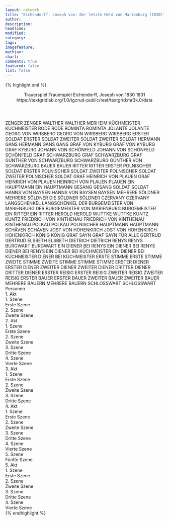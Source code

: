 ```yaml
---
layout: network
title: "Eichendorff, Joseph von: Der letzte Held von Marienburg (1830)"
author:
description:
headline:
modified:
category:
tags:
imagefeature: 
mathjax: 
chart: 
comments: true
featured: false
list: false
---
```

{% highlight xml %}
<?xml-model href="https://raw.githubusercontent.com/DLiNa/project/master/rules/lina.rnc"?><?xml-model href="https://raw.githubusercontent.com/DLiNa/project/master/rules/lina.sch"?>
<play xmlns="http://lina.digital">
  <header>
    <title>Der letzte Held von Marienburg</title>
    <subtitle>Trauerspiel</subtitle>
    <genretitle>Trauerspiel</genretitle>
    <author>Eichendorff, Joseph von</author>
    <date type="print" when="1830">1830</date>
    <date type="premiere" when="1831">1831</date>
    <date type="written"/>
    <source>https://textgridlab.org/1.0/tgcrud-public/rest/textgrid:mr3k.0/data</source>
  </header>
  <personae>
    <character>
      <name>ZENGER</name>
      <alias xml:id="zenger">
        <name>ZENGER</name>
      </alias>
    </character>
    <character>
      <name>WALTHER</name>
      <alias xml:id="walther">
        <name>WALTHER</name>
      </alias>
      <alias xml:id="merheim">
        <name>MERHEIM</name>
      </alias>
    </character>
    <character>
      <name>KÜCHMEISTER</name>
      <alias xml:id="küchmeister">
        <name>KÜCHMEISTER</name>
      </alias>
    </character>
    <character>
      <name>RODE</name>
      <alias xml:id="rode">
        <name>RODE</name>
      </alias>
    </character>
    <character>
      <name>ROMINTA</name>
      <alias xml:id="rominta">
        <name>ROMINTA</name>
      </alias>
    </character>
    <character>
      <name>JOLANTE</name>
      <alias xml:id="jolante">
        <name>JOLANTE</name>
      </alias>
    </character>
    <character>
      <name>GEORG VON WIRSBERG</name>
      <alias xml:id="georg_von_wirsberg">
        <name>GEORG VON WIRSBERG</name>
      </alias>
      <alias xml:id="wirsberg">
        <name>WIRSBERG</name>
      </alias>
    </character>
    <character>
      <name>ERSTER SOLDAT</name>
      <alias xml:id="erster_soldat">
        <name>ERSTER SOLDAT</name>
      </alias>
    </character>
    <character>
      <name>ZWEITER SOLDAT</name>
      <alias xml:id="zweiter_soldat">
        <name>ZWEITER SOLDAT</name>
      </alias>
    </character>
    <character>
      <name>HERMANN GANS</name>
      <alias xml:id="hermann_gans">
        <name>HERMANN GANS</name>
      </alias>
      <alias xml:id="gans">
        <name>GANS</name>
      </alias>
    </character>
    <character>
      <name>GRAF VON KYBURG</name>
      <alias xml:id="graf_von_kyburg">
        <name>GRAF VON KYBURG</name>
      </alias>
      <alias xml:id="graf_kyburg">
        <name>GRAF KYBURG</name>
      </alias>
    </character>
    <character>
      <name>JOHANN VON SCHÖNFELD</name>
      <alias xml:id="johann_von_schönfeld">
        <name>JOHANN VON SCHÖNFELD</name>
      </alias>
      <alias xml:id="schönfeld">
        <name>SCHÖNFELD</name>
      </alias>
    </character>
    <character>
      <name>GRAF SCHWARZBURG</name>
      <alias xml:id="graf_schwarzburg">
        <name>GRAF SCHWARZBURG</name>
      </alias>
      <alias xml:id="graf_günther_von_schwarzburg">
        <name>GRAF GÜNTHER VON SCHWARZBURG</name>
      </alias>
      <alias xml:id="schwarzburg">
        <name>SCHWARZBURG</name>
      </alias>
      <alias xml:id="günther_von_schwarzburg">
        <name>GÜNTHER VON SCHWARZBURG</name>
      </alias>
    </character>
    <character>
      <name>BAUER</name>
      <alias xml:id="bauer">
        <name>BAUER</name>
      </alias>
    </character>
    <character>
      <name>RITTER</name>
      <alias xml:id="ritter">
        <name>RITTER</name>
      </alias>
    </character>
    <character>
      <name>ERSTER POLNISCHER SOLDAT</name>
      <alias xml:id="erster_polnischer_soldat">
        <name>ERSTER POLNISCHER SOLDAT</name>
      </alias>
    </character>
    <character>
      <name>ZWEITER POLNISCHER SOLDAT</name>
      <alias xml:id="zweiter_polnischer_soldat">
        <name>ZWEITER POLNISCHER SOLDAT</name>
      </alias>
    </character>
    <character>
      <name>GRAF HEINRICH VON PLAUEN</name>
      <alias xml:id="graf_heinrich_von_plauen">
        <name>GRAF HEINRICH VON PLAUEN</name>
      </alias>
      <alias xml:id="heinrich_von_plauen">
        <name>HEINRICH VON PLAUEN</name>
      </alias>
      <alias xml:id="plauen">
        <name>PLAUEN</name>
      </alias>
    </character>
    <character>
      <name>EIN HAUPTMANN</name>
      <alias xml:id="ein_hauptmann">
        <name>EIN HAUPTMANN</name>
      </alias>
    </character>
    <character>
      <name>GESANG</name>
      <alias xml:id="gesang">
        <name>GESANG</name>
      </alias>
    </character>
    <character>
      <name>SOLDAT</name>
      <alias xml:id="soldat">
        <name>SOLDAT</name>
      </alias>
    </character>
    <character>
      <name>HANNS VON BAYSEN</name>
      <alias xml:id="hanns_von_baysen">
        <name>HANNS VON BAYSEN</name>
      </alias>
      <alias xml:id="baysen">
        <name>BAYSEN</name>
      </alias>
    </character>
    <character>
      <name>MEHRERE SÖLDNER</name>
      <alias xml:id="mehrere_söldner">
        <name>MEHRERE SÖLDNER</name>
      </alias>
      <alias xml:id="die_söldner">
        <name>DIE SÖLDNER</name>
      </alias>
      <alias xml:id="söldner">
        <name>SÖLDNER</name>
      </alias>
    </character>
    <character>
      <name>CZERVANY</name>
      <alias xml:id="czervany">
        <name>CZERVANY</name>
      </alias>
    </character>
    <character>
      <name>LANGSCHENKEL</name>
      <alias xml:id="langschenkel">
        <name>LANGSCHENKEL</name>
      </alias>
    </character>
    <character>
      <name>DER BURGEMEISTER VON MARIENBURG</name>
      <alias xml:id="der_burgemeister_von_marienburg">
        <name>DER BURGEMEISTER VON MARIENBURG</name>
      </alias>
      <alias xml:id="burgemeister">
        <name>BURGEMEISTER</name>
      </alias>
    </character>
    <character>
      <name>EIN RITTER</name>
      <alias xml:id="ein_ritter">
        <name>EIN RITTER</name>
      </alias>
    </character>
    <character>
      <name>HEROLD</name>
      <alias xml:id="herold">
        <name>HEROLD</name>
      </alias>
    </character>
    <character>
      <name>WUTTKE</name>
      <alias xml:id="wuttke">
        <name>WUTTKE</name>
      </alias>
    </character>
    <character>
      <name>KUNTZ</name>
      <alias xml:id="kuntz">
        <name>KUNTZ</name>
      </alias>
    </character>
    <character>
      <name>FRIEDRICH VON KINTHENAU</name>
      <alias xml:id="friedrich_von_kinthenau">
        <name>FRIEDRICH VON KINTHENAU</name>
      </alias>
      <alias xml:id="kinthenau">
        <name>KINTHENAU</name>
      </alias>
    </character>
    <character>
      <name>POLKAU</name>
      <alias xml:id="polkau">
        <name>POLKAU</name>
      </alias>
    </character>
    <character>
      <name>POLNISCHER HAUPTMANN</name>
      <alias xml:id="hauptmann">
        <name>HAUPTMANN</name>
      </alias>
    </character>
    <character>
      <name>SCHÄVEN</name>
      <alias xml:id="schäven">
        <name>SCHÄVEN</name>
      </alias>
    </character>
    <character>
      <name>JOST VON HOHENKIRCH</name>
      <alias xml:id="jost_von_hohenkirch">
        <name>JOST VON HOHENKIRCH</name>
      </alias>
      <alias xml:id="hohenkirch">
        <name>HOHENKIRCH</name>
      </alias>
    </character>
    <character>
      <name>KÖNIG</name>
      <alias xml:id="könig">
        <name>KÖNIG</name>
      </alias>
    </character>
    <character>
      <name>GRAF SAYN</name>
      <alias xml:id="graf_sayn">
        <name>GRAF SAYN</name>
      </alias>
      <alias xml:id="für_alle">
        <name>FÜR ALLE</name>
      </alias>
    </character>
    <character>
      <name>GERTRUD</name>
      <alias xml:id="gertrud">
        <name>GERTRUD</name>
      </alias>
    </character>
    <character>
      <name>ELSBETH</name>
      <alias xml:id="elsbeth">
        <name>ELSBETH</name>
      </alias>
    </character>
    <character>
      <name>DIETRICH</name>
      <alias xml:id="dietrich">
        <name>DIETRICH</name>
      </alias>
    </character>
    <character>
      <name>RENYS</name>
      <alias xml:id="renys">
        <name>RENYS</name>
      </alias>
    </character>
    <character>
      <name>BURGWART</name>
      <alias xml:id="burgwart">
        <name>BURGWART</name>
      </alias>
    </character>
    <character>
      <name>EIN DIENER BEI RENYS</name>
      <alias xml:id="ein_diener_bei_renys">
        <name>EIN DIENER BEI RENYS</name>
      </alias>
      <alias xml:id="diener_bei_renys">
        <name>DIENER BEI RENYS</name>
      </alias>
    </character>
    <character>
      <name>EIN DIENER BEI KÜCHMEISTER</name>
      <alias xml:id="ein_diener_bei_küchmeister">
        <name>EIN DIENER BEI KÜCHMEISTER</name>
      </alias>
      <alias xml:id="diener_bei_küchmeister">
        <name>DIENER BEI KÜCHMEISTER</name>
      </alias>
    </character>
    <character>
      <name>ERSTE STIMME</name>
      <alias xml:id="erste_stimme">
        <name>ERSTE STIMME</name>
      </alias>
    </character>
    <character>
      <name>ZWEITE STIMME</name>
      <alias xml:id="zweite_stimme">
        <name>ZWEITE STIMME</name>
      </alias>
    </character>
    <character>
      <name>STIMME</name>
      <alias xml:id="stimme">
        <name>STIMME</name>
      </alias>
    </character>
    <character>
      <name>ERSTER DIENER</name>
      <alias xml:id="erster_diener">
        <name>ERSTER DIENER</name>
      </alias>
    </character>
    <character>
      <name>ZWEITER DIENER</name>
      <alias xml:id="zweiter_diener">
        <name>ZWEITER DIENER</name>
      </alias>
    </character>
    <character>
      <name>DRITTER DIENER</name>
      <alias xml:id="dritter_diener">
        <name>DRITTER DIENER</name>
      </alias>
    </character>
    <character>
      <name>ERSTER REISIG</name>
      <alias xml:id="erster_reisig">
        <name>ERSTER REISIG</name>
      </alias>
    </character>
    <character>
      <name>ZWEITER REISIG</name>
      <alias xml:id="zweiter_reisig">
        <name>ZWEITER REISIG</name>
      </alias>
    </character>
    <character>
      <name>ERSTER BAUER</name>
      <alias xml:id="erster_bauer">
        <name>ERSTER BAUER</name>
      </alias>
    </character>
    <character>
      <name>ZWEITER BAUER</name>
      <alias xml:id="zweiter_bauer">
        <name>ZWEITER BAUER</name>
      </alias>
    </character>
    <character>
      <name>MEHRERE BAUERN</name>
      <alias xml:id="mehrere_bauern">
        <name>MEHRERE BAUERN</name>
      </alias>
    </character>
    <character>
      <name>SCHLOSSWART</name>
      <alias xml:id="schlosswart">
        <name>SCHLOSSWART</name>
      </alias>
    </character>
  </personae>
  <text>
    <div>
      <head>Personen</head>
    </div>
    <div>
      <head>1. Akt</head>
      <div>
        <head>1. Szene</head>
        <div>
          <head>Erste Szene</head>
          <sp who="#zenger">
            <amount n="6" unit="speech_acts"/>
            <amount n="92" unit="words"/>
            <amount n="14" unit="lines"/>
            <amount n="489" unit="chars"/>
          </sp>
          <sp who="#walther">
            <amount n="18" unit="speech_acts"/>
            <amount n="423" unit="words"/>
            <amount n="60" unit="lines"/>
            <amount n="2271" unit="chars"/>
          </sp>
          <sp who="#küchmeister">
            <amount n="18" unit="speech_acts"/>
            <amount n="354" unit="words"/>
            <amount n="55" unit="lines"/>
            <amount n="1919" unit="chars"/>
          </sp>
          <sp who="#rode">
            <amount n="6" unit="speech_acts"/>
            <amount n="311" unit="words"/>
            <amount n="44" unit="lines"/>
            <amount n="1730" unit="chars"/>
          </sp>
        </div>
      </div>
      <div>
        <head>2. Szene</head>
        <div>
          <head>Zweite Szene</head>
          <sp who="#rominta">
            <amount n="12" unit="speech_acts"/>
            <amount n="358" unit="words"/>
            <amount n="50" unit="lines"/>
            <amount n="2000" unit="chars"/>
          </sp>
          <sp who="#jolante">
            <amount n="9" unit="speech_acts"/>
            <amount n="211" unit="words"/>
            <amount n="29" unit="lines"/>
            <amount n="1156" unit="chars"/>
          </sp>
          <sp who="#georg_von_wirsberg">
            <amount n="1" unit="speech_acts"/>
            <amount n="8" unit="words"/>
            <amount n="1" unit="lines"/>
            <amount n="39" unit="chars"/>
          </sp>
          <sp who="#wirsberg">
            <amount n="6" unit="speech_acts"/>
            <amount n="162" unit="words"/>
            <amount n="21" unit="lines"/>
            <amount n="892" unit="chars"/>
          </sp>
          <sp who="#erster_soldat">
            <amount n="3" unit="speech_acts"/>
            <amount n="26" unit="words"/>
            <amount n="4" unit="lines"/>
            <amount n="142" unit="chars"/>
          </sp>
          <sp who="#zweiter_soldat">
            <amount n="1" unit="speech_acts"/>
            <amount n="7" unit="words"/>
            <amount n="2" unit="lines"/>
            <amount n="45" unit="chars"/>
          </sp>
          <sp who="#erster_soldat">
            <amount n="1" unit="speech_acts"/>
            <amount n="5" unit="words"/>
            <amount n="1" unit="lines"/>
            <amount n="33" unit="chars"/>
          </sp>
          <sp who="#zweiter_soldat">
            <amount n="2" unit="speech_acts"/>
            <amount n="31" unit="words"/>
            <amount n="4" unit="lines"/>
            <amount n="166" unit="chars"/>
          </sp>
          <sp who="#hermann_gans">
            <amount n="11" unit="speech_acts"/>
            <amount n="152" unit="words"/>
            <amount n="24" unit="lines"/>
            <amount n="827" unit="chars"/>
          </sp>
          <sp who="#graf_von_kyburg">
            <amount n="2" unit="speech_acts"/>
            <amount n="64" unit="words"/>
            <amount n="10" unit="lines"/>
            <amount n="342" unit="chars"/>
          </sp>
          <sp who="#schönfeld">
            <amount n="12" unit="speech_acts"/>
            <amount n="204" unit="words"/>
            <amount n="29" unit="lines"/>
            <amount n="1047" unit="chars"/>
          </sp>
          <sp who="#graf_schwarzburg">
            <amount n="12" unit="speech_acts"/>
            <amount n="363" unit="words"/>
            <amount n="52" unit="lines"/>
            <amount n="1966" unit="chars"/>
          </sp>
          <sp who="#graf_kyburg">
            <amount n="6" unit="speech_acts"/>
            <amount n="72" unit="words"/>
            <amount n="12" unit="lines"/>
            <amount n="374" unit="chars"/>
          </sp>
          <sp who="#bauer">
            <amount n="5" unit="speech_acts"/>
            <amount n="171" unit="words"/>
            <amount n="24" unit="lines"/>
            <amount n="919" unit="chars"/>
          </sp>
          <sp who="#ritter">
            <amount n="2" unit="speech_acts"/>
            <amount n="85" unit="words"/>
            <amount n="11" unit="lines"/>
            <amount n="475" unit="chars"/>
          </sp>
          <sp who="#graf_heinrich_von_plauen">
            <amount n="1" unit="speech_acts"/>
            <amount n="30" unit="words"/>
            <amount n="6" unit="lines"/>
            <amount n="166" unit="chars"/>
          </sp>
          <sp who="#heinrich_von_plauen">
            <amount n="12" unit="speech_acts"/>
            <amount n="246" unit="words"/>
            <amount n="38" unit="lines"/>
            <amount n="1321" unit="chars"/>
          </sp>
          <sp who="#ein_hauptmann">
            <amount n="1" unit="speech_acts"/>
            <amount n="32" unit="words"/>
            <amount n="4" unit="lines"/>
            <amount n="159" unit="chars"/>
          </sp>
          <sp who="#gesang">
            <amount n="2" unit="speech_acts"/>
            <amount n="39" unit="words"/>
            <amount n="8" unit="lines"/>
            <amount n="204" unit="chars"/>
          </sp>
        </div>
      </div>
    </div>
    <div>
      <head>2. Akt</head>
      <div>
        <head>1. Szene</head>
        <div>
          <head>Erste Szene</head>
          <sp who="#soldat">
            <amount n="5" unit="speech_acts"/>
            <amount n="120" unit="words"/>
            <amount n="1" unit="lines"/>
            <amount n="694" unit="chars"/>
          </sp>
          <sp who="#baysen">
            <amount n="6" unit="speech_acts"/>
            <amount n="344" unit="words"/>
            <amount n="9" unit="lines"/>
            <amount n="1871" unit="chars"/>
          </sp>
          <sp who="#schönfeld">
            <amount n="4" unit="speech_acts"/>
            <amount n="59" unit="words"/>
            <amount n="3" unit="lines"/>
            <amount n="316" unit="chars"/>
          </sp>
          <sp who="#mehrere_söldner">
            <amount n="1" unit="speech_acts"/>
            <amount n="1" unit="words"/>
            <amount n="1" unit="lines"/>
            <amount n="5" unit="chars"/>
          </sp>
          <sp who="#söldner">
            <amount n="1" unit="speech_acts"/>
            <amount n="2" unit="words"/>
            <amount n="1" unit="lines"/>
            <amount n="12" unit="chars"/>
          </sp>
          <sp who="#heinrich_von_plauen">
            <amount n="18" unit="speech_acts"/>
            <amount n="366" unit="words"/>
            <amount n="54" unit="lines"/>
            <amount n="1948" unit="chars"/>
          </sp>
          <sp who="#czervany">
            <amount n="4" unit="speech_acts"/>
            <amount n="75" unit="words"/>
            <amount n="12" unit="lines"/>
            <amount n="402" unit="chars"/>
          </sp>
          <sp who="#langschenkel">
            <amount n="3" unit="speech_acts"/>
            <amount n="51" unit="words"/>
            <amount n="7" unit="lines"/>
            <amount n="264" unit="chars"/>
          </sp>
          <sp who="#die_söldner">
            <amount n="1" unit="speech_acts"/>
            <amount n="4" unit="words"/>
            <amount n="1" unit="lines"/>
            <amount n="26" unit="chars"/>
          </sp>
          <sp who="#graf_günther_von_schwarzburg">
            <amount n="1" unit="speech_acts"/>
            <amount n="4" unit="words"/>
            <amount n="1" unit="lines"/>
            <amount n="19" unit="chars"/>
          </sp>
          <sp who="#graf_schwarzburg">
            <amount n="1" unit="speech_acts"/>
            <amount n="13" unit="words"/>
            <amount n="2" unit="lines"/>
            <amount n="88" unit="chars"/>
          </sp>
          <sp who="#schwarzburg">
            <amount n="1" unit="speech_acts"/>
            <amount n="8" unit="words"/>
            <amount n="1" unit="lines"/>
            <amount n="48" unit="chars"/>
          </sp>
          <sp who="#der_burgemeister_von_marienburg">
            <amount n="1" unit="speech_acts"/>
            <amount n="4" unit="words"/>
            <amount n="1" unit="lines"/>
            <amount n="20" unit="chars"/>
          </sp>
          <sp who="#burgemeister">
            <amount n="2" unit="speech_acts"/>
            <amount n="80" unit="words"/>
            <amount n="11" unit="lines"/>
            <amount n="448" unit="chars"/>
          </sp>
          <sp who="#ein_ritter">
            <amount n="1" unit="speech_acts"/>
            <amount n="7" unit="words"/>
            <amount n="1" unit="lines"/>
            <amount n="36" unit="chars"/>
          </sp>
          <sp who="#hermann_gans">
            <amount n="1" unit="speech_acts"/>
            <amount n="8" unit="words"/>
            <amount n="2" unit="lines"/>
            <amount n="57" unit="chars"/>
          </sp>
          <sp who="#graf_kyburg">
            <amount n="1" unit="speech_acts"/>
            <amount n="8" unit="words"/>
            <amount n="2" unit="lines"/>
            <amount n="42" unit="chars"/>
          </sp>
          <sp who="#herold">
            <amount n="3" unit="speech_acts"/>
            <amount n="107" unit="words"/>
            <amount n="15" unit="lines"/>
            <amount n="568" unit="chars"/>
          </sp>
        </div>
      </div>
      <div>
        <head>2. Szene</head>
        <div>
          <head>Zweite Szene</head>
          <sp who="#wirsberg">
            <amount n="15" unit="speech_acts"/>
            <amount n="300" unit="words"/>
            <amount n="41" unit="lines"/>
            <amount n="1596" unit="chars"/>
          </sp>
          <sp who="#rominta">
            <amount n="20" unit="speech_acts"/>
            <amount n="387" unit="words"/>
            <amount n="49" unit="lines"/>
            <amount n="1930" unit="chars"/>
          </sp>
          <sp who="#jolante">
            <amount n="6" unit="speech_acts"/>
            <amount n="270" unit="words"/>
            <amount n="33" unit="lines"/>
            <amount n="1348" unit="chars"/>
          </sp>
          <sp who="#czervany">
            <amount n="13" unit="speech_acts"/>
            <amount n="302" unit="words"/>
            <amount n="6" unit="lines"/>
            <amount n="1767" unit="chars"/>
          </sp>
          <sp who="#langschenkel">
            <amount n="13" unit="speech_acts"/>
            <amount n="285" unit="words"/>
            <amount n="6" unit="lines"/>
            <amount n="1512" unit="chars"/>
          </sp>
        </div>
      </div>
      <div>
        <head>3. Szene</head>
        <div>
          <head>Dritte Szene</head>
          <sp who="#wuttke">
            <amount n="9" unit="speech_acts"/>
            <amount n="250" unit="words"/>
            <amount n="5" unit="lines"/>
            <amount n="1450" unit="chars"/>
          </sp>
          <sp who="#kuntz">
            <amount n="4" unit="speech_acts"/>
            <amount n="100" unit="words"/>
            <amount n="2" unit="lines"/>
            <amount n="560" unit="chars"/>
          </sp>
          <sp who="#johann_von_schönfeld">
            <amount n="1" unit="speech_acts"/>
            <amount n="35" unit="words"/>
            <amount n="204" unit="chars"/>
          </sp>
          <sp who="#schönfeld">
            <amount n="4" unit="speech_acts"/>
            <amount n="109" unit="words"/>
            <amount n="2" unit="lines"/>
            <amount n="629" unit="chars"/>
          </sp>
          <sp who="#schönfeld #wuttke">
            <amount n="1" unit="speech_acts"/>
            <amount n="5" unit="words"/>
            <amount n="1" unit="lines"/>
            <amount n="31" unit="chars"/>
          </sp>
          <sp who="#wirsberg">
            <amount n="13" unit="speech_acts"/>
            <amount n="467" unit="words"/>
            <amount n="62" unit="lines"/>
            <amount n="2467" unit="chars"/>
          </sp>
          <sp who="#plauen">
            <amount n="13" unit="speech_acts"/>
            <amount n="847" unit="words"/>
            <amount n="113" unit="lines"/>
            <amount n="4591" unit="chars"/>
          </sp>
        </div>
      </div>
      <div>
        <head>4. Szene</head>
        <div>
          <head>Vierte Szene</head>
          <sp who="#kinthenau">
            <amount n="5" unit="speech_acts"/>
            <amount n="91" unit="words"/>
            <amount n="14" unit="lines"/>
            <amount n="539" unit="chars"/>
          </sp>
          <sp who="#polkau">
            <amount n="4" unit="speech_acts"/>
            <amount n="70" unit="words"/>
            <amount n="10" unit="lines"/>
            <amount n="390" unit="chars"/>
          </sp>
          <sp who="#czervany">
            <amount n="5" unit="speech_acts"/>
            <amount n="93" unit="words"/>
            <amount n="3" unit="lines"/>
            <amount n="505" unit="chars"/>
          </sp>
          <sp who="#langschenkel">
            <amount n="5" unit="speech_acts"/>
            <amount n="91" unit="words"/>
            <amount n="4" unit="lines"/>
            <amount n="497" unit="chars"/>
          </sp>
          <sp who="#wuttke">
            <amount n="3" unit="speech_acts"/>
            <amount n="47" unit="words"/>
            <amount n="2" unit="lines"/>
            <amount n="268" unit="chars"/>
          </sp>
          <sp who="#hauptmann">
            <amount n="6" unit="speech_acts"/>
            <amount n="80" unit="words"/>
            <amount n="12" unit="lines"/>
            <amount n="407" unit="chars"/>
          </sp>
          <sp who="#erster_polnischer_soldat">
            <amount n="1" unit="speech_acts"/>
            <amount n="6" unit="words"/>
            <amount n="2" unit="lines"/>
            <amount n="57" unit="chars"/>
          </sp>
          <sp who="#zweiter_polnischer_soldat">
            <amount n="1" unit="speech_acts"/>
            <amount n="20" unit="words"/>
            <amount n="3" unit="lines"/>
            <amount n="108" unit="chars"/>
          </sp>
          <sp who="#erster_polnischer_soldat">
            <amount n="1" unit="speech_acts"/>
            <amount n="3" unit="words"/>
            <amount n="1" unit="lines"/>
            <amount n="18" unit="chars"/>
          </sp>
          <sp who="#rominta">
            <amount n="7" unit="speech_acts"/>
            <amount n="115" unit="words"/>
            <amount n="18" unit="lines"/>
            <amount n="624" unit="chars"/>
          </sp>
          <sp who="#zweiter_polnischer_soldat">
            <amount n="1" unit="speech_acts"/>
            <amount n="5" unit="words"/>
            <amount n="1" unit="lines"/>
            <amount n="39" unit="chars"/>
          </sp>
          <sp who="#plauen">
            <amount n="3" unit="speech_acts"/>
            <amount n="84" unit="words"/>
            <amount n="12" unit="lines"/>
            <amount n="459" unit="chars"/>
          </sp>
          <sp who="#schwarzburg">
            <amount n="2" unit="speech_acts"/>
            <amount n="30" unit="words"/>
            <amount n="4" unit="lines"/>
            <amount n="173" unit="chars"/>
          </sp>
        </div>
      </div>
    </div>
    <div>
      <head>3. Akt</head>
      <div>
        <head>1. Szene</head>
        <div>
          <head>Erste Szene</head>
          <sp who="#schäven">
            <amount n="15" unit="speech_acts"/>
            <amount n="256" unit="words"/>
            <amount n="36" unit="lines"/>
            <amount n="1406" unit="chars"/>
          </sp>
          <sp who="#zenger">
            <amount n="11" unit="speech_acts"/>
            <amount n="112" unit="words"/>
            <amount n="19" unit="lines"/>
            <amount n="596" unit="chars"/>
          </sp>
          <sp who="#schönfeld">
            <amount n="23" unit="speech_acts"/>
            <amount n="329" unit="words"/>
            <amount n="50" unit="lines"/>
            <amount n="1736" unit="chars"/>
          </sp>
          <sp who="#hohenkirch">
            <amount n="8" unit="speech_acts"/>
            <amount n="134" unit="words"/>
            <amount n="20" unit="lines"/>
            <amount n="716" unit="chars"/>
          </sp>
          <sp who="#gans">
            <amount n="4" unit="speech_acts"/>
            <amount n="85" unit="words"/>
            <amount n="13" unit="lines"/>
            <amount n="474" unit="chars"/>
          </sp>
          <sp who="#könig">
            <amount n="9" unit="speech_acts"/>
            <amount n="117" unit="words"/>
            <amount n="17" unit="lines"/>
            <amount n="638" unit="chars"/>
          </sp>
          <sp who="#baysen">
            <amount n="11" unit="speech_acts"/>
            <amount n="200" unit="words"/>
            <amount n="30" unit="lines"/>
            <amount n="1047" unit="chars"/>
          </sp>
          <sp who="#graf_kyburg">
            <amount n="5" unit="speech_acts"/>
            <amount n="46" unit="words"/>
            <amount n="7" unit="lines"/>
            <amount n="246" unit="chars"/>
          </sp>
          <sp who="#graf_sayn">
            <amount n="7" unit="speech_acts"/>
            <amount n="115" unit="words"/>
            <amount n="16" unit="lines"/>
            <amount n="581" unit="chars"/>
          </sp>
        </div>
      </div>
      <div>
        <head>2. Szene</head>
        <div>
          <head>Zweite Szene</head>
          <sp who="#plauen">
            <amount n="36" unit="speech_acts"/>
            <amount n="1113" unit="words"/>
            <amount n="152" unit="lines"/>
            <amount n="5937" unit="chars"/>
          </sp>
          <sp who="#gans">
            <amount n="3" unit="speech_acts"/>
            <amount n="53" unit="words"/>
            <amount n="8" unit="lines"/>
            <amount n="312" unit="chars"/>
          </sp>
          <sp who="#graf_kyburg">
            <amount n="3" unit="speech_acts"/>
            <amount n="54" unit="words"/>
            <amount n="9" unit="lines"/>
            <amount n="286" unit="chars"/>
          </sp>
          <sp who="#graf_sayn">
            <amount n="7" unit="speech_acts"/>
            <amount n="158" unit="words"/>
            <amount n="21" unit="lines"/>
            <amount n="875" unit="chars"/>
          </sp>
          <sp who="#zenger">
            <amount n="3" unit="speech_acts"/>
            <amount n="14" unit="words"/>
            <amount n="3" unit="lines"/>
            <amount n="78" unit="chars"/>
          </sp>
          <sp who="#schäven">
            <amount n="5" unit="speech_acts"/>
            <amount n="69" unit="words"/>
            <amount n="10" unit="lines"/>
            <amount n="392" unit="chars"/>
          </sp>
          <sp who="#schönfeld">
            <amount n="1" unit="speech_acts"/>
            <amount n="18" unit="words"/>
            <amount n="2" unit="lines"/>
            <amount n="97" unit="chars"/>
          </sp>
          <sp who="#für_alle">
            <amount n="1" unit="speech_acts"/>
            <amount n="1" unit="words"/>
            <amount n="1" unit="lines"/>
            <amount n="5" unit="chars"/>
          </sp>
          <sp who="#küchmeister">
            <amount n="12" unit="speech_acts"/>
            <amount n="213" unit="words"/>
            <amount n="32" unit="lines"/>
            <amount n="1135" unit="chars"/>
          </sp>
          <sp who="#schwarzburg">
            <amount n="7" unit="speech_acts"/>
            <amount n="51" unit="words"/>
            <amount n="10" unit="lines"/>
            <amount n="284" unit="chars"/>
          </sp>
        </div>
      </div>
      <div>
        <head>3. Szene</head>
        <div>
          <head>Dritte Szene</head>
          <sp who="#gertrud">
            <amount n="26" unit="speech_acts"/>
            <amount n="838" unit="words"/>
            <amount n="113" unit="lines"/>
            <amount n="4366" unit="chars"/>
          </sp>
          <sp who="#elsbeth">
            <amount n="9" unit="speech_acts"/>
            <amount n="176" unit="words"/>
            <amount n="22" unit="lines"/>
            <amount n="900" unit="chars"/>
          </sp>
          <sp who="#dietrich">
            <amount n="9" unit="speech_acts"/>
            <amount n="233" unit="words"/>
            <amount n="29" unit="lines"/>
            <amount n="1184" unit="chars"/>
          </sp>
          <sp who="#wirsberg">
            <amount n="26" unit="speech_acts"/>
            <amount n="555" unit="words"/>
            <amount n="77" unit="lines"/>
            <amount n="2907" unit="chars"/>
          </sp>
          <sp who="#polkau">
            <amount n="5" unit="speech_acts"/>
            <amount n="120" unit="words"/>
            <amount n="18" unit="lines"/>
            <amount n="622" unit="chars"/>
          </sp>
        </div>
      </div>
    </div>
    <div>
      <head>4. Akt</head>
      <div>
        <head>1. Szene</head>
        <div>
          <head>Erste Szene</head>
          <sp who="#renys">
            <amount n="26" unit="speech_acts"/>
            <amount n="391" unit="words"/>
            <amount n="62" unit="lines"/>
            <amount n="2120" unit="chars"/>
          </sp>
          <sp who="#burgwart">
            <amount n="3" unit="speech_acts"/>
            <amount n="46" unit="words"/>
            <amount n="7" unit="lines"/>
            <amount n="231" unit="chars"/>
          </sp>
          <sp who="#friedrich_von_kinthenau">
            <amount n="1" unit="speech_acts"/>
            <amount n="3" unit="words"/>
            <amount n="1" unit="lines"/>
            <amount n="15" unit="chars"/>
          </sp>
          <sp who="#kinthenau">
            <amount n="21" unit="speech_acts"/>
            <amount n="952" unit="words"/>
            <amount n="125" unit="lines"/>
            <amount n="4987" unit="chars"/>
          </sp>
          <sp who="#ein_diener_bei_renys">
            <amount n="1" unit="speech_acts"/>
            <amount n="21" unit="words"/>
            <amount n="3" unit="lines"/>
            <amount n="101" unit="chars"/>
          </sp>
          <sp who="#diener_bei_renys">
            <amount n="8" unit="speech_acts"/>
            <amount n="213" unit="words"/>
            <amount n="28" unit="lines"/>
            <amount n="1148" unit="chars"/>
          </sp>
        </div>
      </div>
      <div>
        <head>2. Szene</head>
        <div>
          <head>Zweite Szene</head>
          <sp who="#erste_stimme">
            <amount n="3" unit="speech_acts"/>
            <amount n="26" unit="words"/>
            <amount n="6" unit="lines"/>
            <amount n="151" unit="chars"/>
          </sp>
          <sp who="#zweite_stimme">
            <amount n="3" unit="speech_acts"/>
            <amount n="30" unit="words"/>
            <amount n="6" unit="lines"/>
            <amount n="156" unit="chars"/>
          </sp>
          <sp who="#rominta">
            <amount n="24" unit="speech_acts"/>
            <amount n="346" unit="words"/>
            <amount n="51" unit="lines"/>
            <amount n="1822" unit="chars"/>
          </sp>
          <sp who="#jolante">
            <amount n="13" unit="speech_acts"/>
            <amount n="184" unit="words"/>
            <amount n="27" unit="lines"/>
            <amount n="965" unit="chars"/>
          </sp>
          <sp who="#wirsberg">
            <amount n="10" unit="speech_acts"/>
            <amount n="222" unit="words"/>
            <amount n="31" unit="lines"/>
            <amount n="1197" unit="chars"/>
          </sp>
          <sp who="#gesang">
            <amount n="2" unit="speech_acts"/>
            <amount n="20" unit="words"/>
            <amount n="4" unit="lines"/>
            <amount n="109" unit="chars"/>
          </sp>
        </div>
      </div>
      <div>
        <head>3. Szene</head>
        <div>
          <head>Dritte Szene</head>
          <sp who="#schäven">
            <amount n="6" unit="speech_acts"/>
            <amount n="62" unit="words"/>
            <amount n="10" unit="lines"/>
            <amount n="318" unit="chars"/>
          </sp>
          <sp who="#küchmeister">
            <amount n="20" unit="speech_acts"/>
            <amount n="187" unit="words"/>
            <amount n="29" unit="lines"/>
            <amount n="1010" unit="chars"/>
          </sp>
          <sp who="#schönfeld">
            <amount n="5" unit="speech_acts"/>
            <amount n="29" unit="words"/>
            <amount n="7" unit="lines"/>
            <amount n="174" unit="chars"/>
          </sp>
          <sp who="#graf_sayn">
            <amount n="9" unit="speech_acts"/>
            <amount n="304" unit="words"/>
            <amount n="42" unit="lines"/>
            <amount n="1592" unit="chars"/>
          </sp>
          <sp who="#jost_von_hohenkirch">
            <amount n="1" unit="speech_acts"/>
            <amount n="13" unit="words"/>
            <amount n="2" unit="lines"/>
            <amount n="73" unit="chars"/>
          </sp>
          <sp who="#hohenkirch">
            <amount n="2" unit="speech_acts"/>
            <amount n="65" unit="words"/>
            <amount n="10" unit="lines"/>
            <amount n="394" unit="chars"/>
          </sp>
          <sp who="#ein_diener_bei_küchmeister">
            <amount n="1" unit="speech_acts"/>
            <amount n="4" unit="words"/>
            <amount n="1" unit="lines"/>
            <amount n="16" unit="chars"/>
          </sp>
          <sp who="#diener_bei_küchmeister">
            <amount n="4" unit="speech_acts"/>
            <amount n="37" unit="words"/>
            <amount n="6" unit="lines"/>
            <amount n="193" unit="chars"/>
          </sp>
        </div>
      </div>
      <div>
        <head>4. Szene</head>
        <div>
          <head>Vierte Szene</head>
          <sp who="#plauen">
            <amount n="17" unit="speech_acts"/>
            <amount n="493" unit="words"/>
            <amount n="64" unit="lines"/>
            <amount n="2544" unit="chars"/>
          </sp>
          <sp who="#schwarzburg">
            <amount n="11" unit="speech_acts"/>
            <amount n="118" unit="words"/>
            <amount n="17" unit="lines"/>
            <amount n="641" unit="chars"/>
          </sp>
          <sp who="#rominta">
            <amount n="7" unit="speech_acts"/>
            <amount n="199" unit="words"/>
            <amount n="27" unit="lines"/>
            <amount n="1062" unit="chars"/>
          </sp>
          <sp who="#kinthenau">
            <amount n="10" unit="speech_acts"/>
            <amount n="161" unit="words"/>
            <amount n="24" unit="lines"/>
            <amount n="868" unit="chars"/>
          </sp>
          <sp who="#renys">
            <amount n="6" unit="speech_acts"/>
            <amount n="108" unit="words"/>
            <amount n="15" unit="lines"/>
            <amount n="605" unit="chars"/>
          </sp>
          <sp who="#stimme">
            <amount n="1" unit="speech_acts"/>
            <amount n="9" unit="words"/>
            <amount n="1" unit="lines"/>
            <amount n="44" unit="chars"/>
          </sp>
          <sp who="#küchmeister">
            <amount n="7" unit="speech_acts"/>
            <amount n="128" unit="words"/>
            <amount n="19" unit="lines"/>
            <amount n="681" unit="chars"/>
          </sp>
          <sp who="#erster_diener">
            <amount n="1" unit="speech_acts"/>
            <amount n="7" unit="words"/>
            <amount n="1" unit="lines"/>
            <amount n="40" unit="chars"/>
          </sp>
          <sp who="#zweiter_diener">
            <amount n="1" unit="speech_acts"/>
            <amount n="6" unit="words"/>
            <amount n="1" unit="lines"/>
            <amount n="34" unit="chars"/>
          </sp>
          <sp who="#dritter_diener">
            <amount n="1" unit="speech_acts"/>
            <amount n="3" unit="words"/>
            <amount n="1" unit="lines"/>
            <amount n="16" unit="chars"/>
          </sp>
        </div>
      </div>
      <div>
        <head>5. Szene</head>
        <div>
          <head>Fünfte Szene</head>
          <sp who="#wirsberg">
            <amount n="9" unit="speech_acts"/>
            <amount n="393" unit="words"/>
            <amount n="52" unit="lines"/>
            <amount n="2078" unit="chars"/>
          </sp>
          <sp who="#dietrich">
            <amount n="3" unit="speech_acts"/>
            <amount n="47" unit="words"/>
            <amount n="8" unit="lines"/>
            <amount n="261" unit="chars"/>
          </sp>
          <sp who="#erster_reisig">
            <amount n="2" unit="speech_acts"/>
            <amount n="28" unit="words"/>
            <amount n="4" unit="lines"/>
            <amount n="156" unit="chars"/>
          </sp>
          <sp who="#zweiter_reisig">
            <amount n="1" unit="speech_acts"/>
            <amount n="13" unit="words"/>
            <amount n="2" unit="lines"/>
            <amount n="63" unit="chars"/>
          </sp>
          <sp who="#rominta">
            <amount n="3" unit="speech_acts"/>
            <amount n="29" unit="words"/>
            <amount n="4" unit="lines"/>
            <amount n="146" unit="chars"/>
          </sp>
          <sp who="#plauen">
            <amount n="2" unit="speech_acts"/>
            <amount n="20" unit="words"/>
            <amount n="3" unit="lines"/>
            <amount n="90" unit="chars"/>
          </sp>
          <sp who="#günther_von_schwarzburg">
            <amount n="1" unit="speech_acts"/>
            <amount n="29" unit="words"/>
            <amount n="4" unit="lines"/>
            <amount n="179" unit="chars"/>
          </sp>
        </div>
      </div>
    </div>
    <div>
      <head>5. Akt</head>
      <div>
        <head>1. Szene</head>
        <div>
          <head>Erste Szene</head>
          <sp who="#schwarzburg">
            <amount n="7" unit="speech_acts"/>
            <amount n="416" unit="words"/>
            <amount n="55" unit="lines"/>
            <amount n="2278" unit="chars"/>
          </sp>
          <sp who="#hohenkirch">
            <amount n="5" unit="speech_acts"/>
            <amount n="76" unit="words"/>
            <amount n="11" unit="lines"/>
            <amount n="400" unit="chars"/>
          </sp>
        </div>
      </div>
      <div>
        <head>2. Szene</head>
        <div>
          <head>Zweite Szene</head>
          <sp who="#hanns_von_baysen">
            <amount n="1" unit="speech_acts"/>
            <amount n="7" unit="words"/>
            <amount n="1" unit="lines"/>
            <amount n="35" unit="chars"/>
          </sp>
          <sp who="#plauen">
            <amount n="11" unit="speech_acts"/>
            <amount n="449" unit="words"/>
            <amount n="63" unit="lines"/>
            <amount n="2396" unit="chars"/>
          </sp>
          <sp who="#baysen">
            <amount n="9" unit="speech_acts"/>
            <amount n="167" unit="words"/>
            <amount n="24" unit="lines"/>
            <amount n="901" unit="chars"/>
          </sp>
          <sp who="#hohenkirch">
            <amount n="4" unit="speech_acts"/>
            <amount n="42" unit="words"/>
            <amount n="8" unit="lines"/>
            <amount n="227" unit="chars"/>
          </sp>
          <sp who="#küchmeister">
            <amount n="5" unit="speech_acts"/>
            <amount n="78" unit="words"/>
            <amount n="13" unit="lines"/>
            <amount n="456" unit="chars"/>
          </sp>
          <sp who="#hermann_gans">
            <amount n="1" unit="speech_acts"/>
            <amount n="13" unit="words"/>
            <amount n="2" unit="lines"/>
            <amount n="73" unit="chars"/>
          </sp>
          <sp who="#graf_sayn">
            <amount n="2" unit="speech_acts"/>
            <amount n="12" unit="words"/>
            <amount n="2" unit="lines"/>
            <amount n="72" unit="chars"/>
          </sp>
        </div>
      </div>
      <div>
        <head>3. Szene</head>
        <div>
          <head>Dritte Szene</head>
          <sp who="#elsbeth">
            <amount n="9" unit="speech_acts"/>
            <amount n="134" unit="words"/>
            <amount n="22" unit="lines"/>
            <amount n="710" unit="chars"/>
          </sp>
          <sp who="#gertrud">
            <amount n="9" unit="speech_acts"/>
            <amount n="350" unit="words"/>
            <amount n="52" unit="lines"/>
            <amount n="1821" unit="chars"/>
          </sp>
          <sp who="#graf_kyburg">
            <amount n="4" unit="speech_acts"/>
            <amount n="79" unit="words"/>
            <amount n="10" unit="lines"/>
            <amount n="446" unit="chars"/>
          </sp>
          <sp who="#schönfeld">
            <amount n="4" unit="speech_acts"/>
            <amount n="80" unit="words"/>
            <amount n="13" unit="lines"/>
            <amount n="431" unit="chars"/>
          </sp>
          <sp who="#hermann_gans">
            <amount n="2" unit="speech_acts"/>
            <amount n="33" unit="words"/>
            <amount n="5" unit="lines"/>
            <amount n="193" unit="chars"/>
          </sp>
          <sp who="#zenger">
            <amount n="1" unit="speech_acts"/>
            <amount n="72" unit="words"/>
            <amount n="9" unit="lines"/>
            <amount n="397" unit="chars"/>
          </sp>
          <sp who="#könig">
            <amount n="2" unit="speech_acts"/>
            <amount n="25" unit="words"/>
            <amount n="3" unit="lines"/>
            <amount n="128" unit="chars"/>
          </sp>
          <sp who="#erster_bauer">
            <amount n="2" unit="speech_acts"/>
            <amount n="21" unit="words"/>
            <amount n="3" unit="lines"/>
            <amount n="103" unit="chars"/>
          </sp>
          <sp who="#zweiter_bauer">
            <amount n="1" unit="speech_acts"/>
            <amount n="19" unit="words"/>
            <amount n="3" unit="lines"/>
            <amount n="104" unit="chars"/>
          </sp>
          <sp who="#erster_bauer">
            <amount n="2" unit="speech_acts"/>
            <amount n="40" unit="words"/>
            <amount n="5" unit="lines"/>
            <amount n="208" unit="chars"/>
          </sp>
          <sp who="#küchmeister">
            <amount n="8" unit="speech_acts"/>
            <amount n="177" unit="words"/>
            <amount n="24" unit="lines"/>
            <amount n="905" unit="chars"/>
          </sp>
          <sp who="#mehrere_bauern #erster_bauer #zweiter_bauer">
            <amount n="1" unit="speech_acts"/>
            <amount n="4" unit="words"/>
            <amount n="1" unit="lines"/>
            <amount n="22" unit="chars"/>
          </sp>
          <sp who="#mehrere_bauern #erster_bauer #zweiter_bauer">
            <amount n="1" unit="speech_acts"/>
            <amount n="7" unit="words"/>
            <amount n="1" unit="lines"/>
            <amount n="32" unit="chars"/>
          </sp>
          <sp who="#merheim">
            <amount n="3" unit="speech_acts"/>
            <amount n="46" unit="words"/>
            <amount n="8" unit="lines"/>
            <amount n="284" unit="chars"/>
          </sp>
        </div>
      </div>
      <div>
        <head>4. Szene</head>
        <div>
          <head>Vierte Szene</head>
          <sp who="#schwarzburg">
            <amount n="10" unit="speech_acts"/>
            <amount n="341" unit="words"/>
            <amount n="43" unit="lines"/>
            <amount n="1816" unit="chars"/>
          </sp>
          <sp who="#schlosswart">
            <amount n="3" unit="speech_acts"/>
            <amount n="39" unit="words"/>
            <amount n="5" unit="lines"/>
            <amount n="194" unit="chars"/>
          </sp>
          <sp who="#plauen">
            <amount n="4" unit="speech_acts"/>
            <amount n="351" unit="words"/>
            <amount n="46" unit="lines"/>
            <amount n="1919" unit="chars"/>
          </sp>
          <sp who="#hanns_von_baysen">
            <amount n="1" unit="speech_acts"/>
            <amount n="13" unit="words"/>
            <amount n="3" unit="lines"/>
            <amount n="76" unit="chars"/>
          </sp>
          <sp who="#baysen">
            <amount n="2" unit="speech_acts"/>
            <amount n="79" unit="words"/>
            <amount n="12" unit="lines"/>
            <amount n="447" unit="chars"/>
          </sp>
        </div>
      </div>
    </div>
  </text>
</play>
{% endhighlight %}